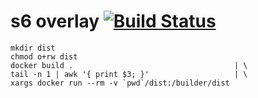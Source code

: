 # s6 overlay [![Build Status](https://travis-ci.org/just-containers/s6-overlay-builder.svg?branch=v1.7.2)](https://travis-ci.org/just-containers/s6-overlay-builder)

```
mkdir dist
chmod o+rw dist
docker build .                                    | \
tail -n 1 | awk '{ print $3; }'                   | \
xargs docker run --rm -v `pwd`/dist:/builder/dist
```
